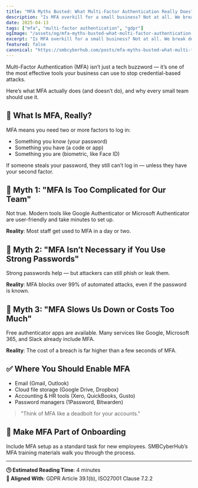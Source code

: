 ```yaml
---
title: "MFA Myths Busted: What Multi-Factor Authentication Really Does"
description: "Is MFA overkill for a small business? Not at all. We break down the common myths and what MFA actually protects against."
date: 2025-04-13
tags: ["mfa", "multi-factor authentication", "gdpr"]
ogImage: "/assets/og/mfa-myths-busted-what-multi-factor-authentication-really-does.png"
excerpt: "Is MFA overkill for a small business? Not at all. We break down the common myths and what MFA actually protects against."
featured: false
canonical: "https://smbcyberhub.com/posts/mfa-myths-busted-what-multi-factor-authentication-really-does"
---
```


Multi-Factor Authentication (MFA) isn’t just a tech buzzword — it’s one of the most effective tools your business can use to stop credential-based attacks.

Here’s what MFA actually does (and doesn’t do), and why every small team should use it.

## 🧱 What Is MFA, Really?
MFA means you need two or more factors to log in:

- Something you know (your password)
- Something you have (a code or app)
- Something you are (biometric, like Face ID)

If someone steals your password, they still can’t log in — unless they have your second factor.

## 🧨 Myth 1: "MFA Is Too Complicated for Our Team"
Not true. Modern tools like Google Authenticator or Microsoft Authenticator are user-friendly and take minutes to set up.

**Reality**: Most staff get used to MFA in a day or two.

## 🛑 Myth 2: "MFA Isn’t Necessary if You Use Strong Passwords"
Strong passwords help — but attackers can still phish or leak them.

**Reality**: MFA blocks over 99% of automated attacks, even if the password is known.

## 💸 Myth 3: "MFA Slows Us Down or Costs Too Much"
Free authenticator apps are available. Many services like Google, Microsoft 365, and Slack already include MFA.

**Reality**: The cost of a breach is far higher than a few seconds of MFA.

## ✅ Where You Should Enable MFA
- Email (Gmail, Outlook)
- Cloud file storage (Google Drive, Dropbox)
- Accounting & HR tools (Xero, QuickBooks, Gusto)
- Password managers (1Password, Bitwarden)

> "Think of MFA like a deadbolt for your accounts."

## 🧠 Make MFA Part of Onboarding
Include MFA setup as a standard task for new employees. SMBCyberHub’s MFA training materials walk you through the process.

---

**🕒 Estimated Reading Time**: 4 minutes  
**🔐 Aligned With**: GDPR Article 39.1(b), ISO27001 Clause 7.2.2


